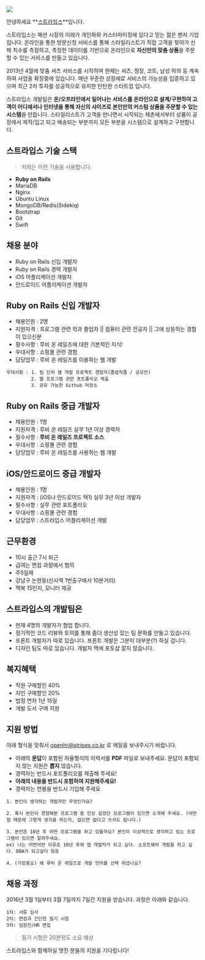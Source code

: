 ![](https://blog.stripes.co.kr/wp-content/uploads/2014/10/senior-rails-developer.jpg)

안녕하세요 **[스트라입스](https://stripes.co.kr/info)**입니다.

스트라입스는 패션 시장의 미래가 개인화와 커스터마이징에 있다고 믿는 젊은 벤처 기업입니다. 온라인을 통한 방문신청 서비스를 통해 스타일리스트가 직접 고객을 찾아가 신체 치수를 측정하고, 측정한 데이터를 기반으로 온라인으로 **자신만의 맞춤 상품**을 주문할 수 있는 서비스를 만들고 있습니다.

2013년 4월에 맞춤 셔츠 서비스를 시작하여 현재는 셔츠, 정장, 코트, 남성 하의 등 계속하여 사업을 확장중에 있습니다. 매년 꾸준한 성장세로 서비스의 가능성을 입증하고 있으며 최근 2차 투자를 성공적으로 유치한 탄탄한 스타트업 입니다.

스트라입스 개발팀은 **온/오프라인에서 일어나는 서비스를 온라인으로 설계/구현하여 고객이 어디에서나 인터넷을 통해 자신의 사이즈로 본인만의 커스텀 상품을 주문할 수 있는 시스템**을 만듭니다. 스타일리스트가 고객을 만나면서 시작되는 체촌에서부터 상품이 공장에서 제작/입고 되고 배송되는 부분까지 모든 부분을 시스템으로 설계하고 구현합니다.

## 스트라입스 기술 스택

> 저희는 이런 기술을 사용합니다.

- **Ruby on Rails**
- MariaDB
- Nginx
- Ubuntu Linux
- MongoDB/Redis(Sidekiq)
- Bootstrap
- Git
- Swift

## 채용 분야

- Ruby on Rails 신입 개발자
- Ruby on Rails 경력 개발자
- iOS 어플리케이션 개발자
- 안드로이드 어플리케이션 개발자


## Ruby on Rails 신입 개발자

- 채용인원 : 2명
- 지원자격 : 프로그램 관련 학과 졸업자 || 컴퓨터 관련 전공자 || 그에 상응하는 경험이 있으신분
- 필수사항 : 루비 온 레일즈에 대한 기본적인 지식!
- 우대사항 : 쇼핑몰 관련 경험
- 담당업무 : 루비 온 레일즈를 이용하는 웹 개발

```
우대사항 : 1. 팀 단위 웹 개발 프로젝트 경험자(졸업작품 / 공모전)
         2. 웹 프로그램 관련 포트폴리오 제출
         3. 공유 가능한 Github 저장소
```

## Ruby on Rails 중급 개발자

- 채용인원 : 1명
- 지원자격 : 루비 온 레일즈 실무 1년 이상 경력자
- 필수사항 : **루비 온 레일즈 프로젝트 소스**
- 우대사항 : 쇼핑몰 관련 경험
- 담당업무 : 루비 온 레일즈를 사용하는 웹 개발

## iOS/안드로이드 중급 개발자

- 채용인원 : 1명
- 지원자격 : (iOS나 안드로이드 택1) 실무 3년 이상 개발자
- 필수사항 : 실무 관련 포트폴리오
- 우대사항 : 쇼핑몰 관련 경험
- 담당업무 : 스트라입스 어플리케이션 개발

## 근무환경

- 10시 출근 7시 퇴근
- 급여는 면접 과정에서 협의
- 주5일제
- 강남구 논현동(신사역 1번출구에서 10분거리)
- 맥북 15인지, 모니터 제공


## 스트라입스의 개발팀은

- 현재 4명의 개발자가 협업 합니다.
- 정기적인 코드 리뷰와 토의를 통해 좀더 생산성 있는 팀 문화를 만들고 있습니다.
- 프론트 개발자가 따로 있습니다. 프론트 개발은 그분이 대부분(?) 하실 겁니다.
- 디자인 팀도 따로 있습니다. 개발자 맥에 포토샵 깔지 않습니다.


## 복지혜택

- 직원 구매할인 40%
- 지인 구매할인 20%
- 법정 연차 1년 15일
- 개발 도서 구매 지원


## 지원 방법

아래 형식을 맞춰서 openhr@stripes.co.kr 로 메일을 보내주시기 바랍니다.

- 아래의 **문답**이 포함된 자율형식의 이력서를 **PDF** 파일로 보내주세요. 문답이 포함되지 않는 지원은 **뽑지** 않습니다.
- 경력자는 반드시 포트폴리오를 제출해 주세요!
- __아래의 내용을 반드시 포함하여 지원해주세요!__
- 경력자는 연봉을 반드시 기입해 주세요
```
1. 본인이 생각하는 개발자란 무엇인가요?

2. 혹시 본인이 경험해본 프로그램 중 인상 깊었던 프로그램이 있으면 소개해 주세요. (어떤점 때문에 그렇게 생각을 하는지, 없으면 없다고 쓰셔도 됩니다.)

3. 본인은 10년 후 어떤 프로그램을 하고 있을까요? 본인이 이상적으로 생각하고 있는 프로그램이 있으면 알려주세요.
ex) 나는 어떤어떤 이유로 10년 후에 앱 개발자가 되고 싶다. 소프트웨어 개발을 하고 싶다. DBA가 되고싶다 등등
   
4. (가장중요) 왜 루비 온 레일즈로 개발 언어를 선택 하셨나요?
```



## 채용 과정

2016년 3월 1일부터 3월 7일까지 7일간 지원을 받습니다. 과정은 아래와 같습니다.

```
1차: 서류 심사 
2차: 면접과 간단한 필기 시험
3차: 임원진/HR 면접
```

> 필기 시험은 20분정도 소요 예상







스트라입스와 함께하실 멋진 분들의 지원을 기다립니다!








